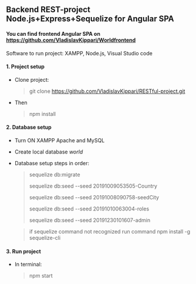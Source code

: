 
## Backend REST-project Node.js+Express+Sequelize for Angular SPA
#### You can find frontend Angular SPA on  https://github.com/VladislavKippari/Worldfrontend
Software to run project: XAMPP, Node.js, Visual Studio code
#### 1. Project setup
* Clone project:
  > git clone https://github.com/VladislavKippari/RESTful-project.git
* Then
  > npm install
#### 2. Database setup
* Turn ON XAMPP Apache and MySQL
* Create local database *world*
* Database setup steps in order:
  >sequelize db:migrate
  >
  >sequelize db:seed --seed 20191009053505-Country
  >
  >sequelize db:seed --seed 20191008090758-seedCity  
  >
  >sequelize db:seed --seed 20191010063004-roles
  >
  >sequelize db:seed --seed 20191230101607-admin
  
  >if sequelize command not recognized run command npm install -g sequelize-cli
  
   

#### 3. Run project
* In terminal:
  > npm start
